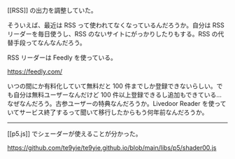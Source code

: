 [[RSS]] の出力を調整していた。

そういえば、最近は RSS って使われてなくなっているんだろうか。自分は RSS リーダーを毎日使うし、RSS のないサイトにがっかりしたりもする。RSS の代替手段ってなんなんだろう。

RSS リーダーは Feedly を使っている。

https://feedly.com/

いつの間にか有料化していて無料だと 100 件までしか登録できないらしい。でも自分は無料ユーザーなんだけど 100 件以上登録できるし追加もできている…なぜなんだろう。古参ユーザーの特典なんだろうか。Livedoor Reader を使っていてサービス終了するって聞いて移行したからもう何年前なんだろうか。

---

[[p5.js]] でシェーダーが使えることが分かった。

https://github.com/te9yie/te9yie.github.io/blob/main/libs/p5/shader00.js

<P5Sketch name="shader00" />
